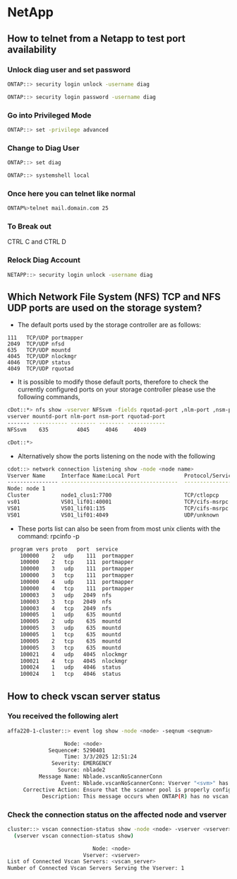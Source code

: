 # NetApp

## How to telnet from a Netapp to test port availability

### Unlock diag user and set password
```bash
ONTAP::> security login unlock -username diag

ONTAP::> security login password -username diag
```
### Go into Privileged Mode
```bash
ONTAP::> set -privilege advanced
```
### Change to Diag User
```bash
ONTAP::> set diag

ONTAP::> systemshell local
```
### Once here you can telnet like normal
```bash
ONTAP%>telnet mail.domain.com 25
```
### To Break out 

CTRL C and CTRL D 

### Relock Diag Account
```bash
NETAPP::> security login unlock -username diag
```

## Which Network File System (NFS) TCP and NFS UDP ports are used on the storage system?

- The default ports used by the storage controller are as follows:

```
111   TCP/UDP portmapper
2049  TCP/UDP nfsd
635   TCP/UDP mountd
4045  TCP/UDP nlockmgr
4046  TCP/UDP status
4049  TCP/UDP rquotad
```

- It is possible to modify those default ports, therefore to check the currently configured ports on your storage controller please use the following commands,

```bash
cDot::*> nfs show -vserver NFSsvm -fields rquotad-port ,nlm-port ,nsm-port ,mountd-port
vserver mountd-port nlm-port nsm-port rquotad-port
------- ----------- -------- -------- ------------
NFSsvm    635         4045     4046     4049

cDot::*>
```

- Alternatively show the ports listening on the node with the following

```bash
cdot::> network connection listening show -node <node name>
Vserver Name     Interface Name:Local Port              Protocol/Service
---------------- -------------------------------------  -----------------------
Node: node 1
Cluster          node1_clus1:7700                       TCP/ctlopcp
vs01             VS01_lif01:40001                       TCP/cifs-msrpc
VS01             VS01_lif01:135                         TCP/cifs-msrpc
VS01             VS01_lif01:4049                        UDP/unknown
```

- These ports list can also be seen from from most unix clients with the command: rpcinfo -p <storage-controller-IP>

```bash
 program vers proto   port  service
    100000    2   udp    111  portmapper
    100000    2   tcp    111  portmapper
    100000    3   udp    111  portmapper
    100000    3   tcp    111  portmapper
    100000    4   udp    111  portmapper
    100000    4   tcp    111  portmapper
    100003    3   udp   2049  nfs
    100003    3   tcp   2049  nfs
    100003    4   tcp   2049  nfs
    100005    1   udp    635  mountd
    100005    2   udp    635  mountd
    100005    3   udp    635  mountd
    100005    1   tcp    635  mountd
    100005    2   tcp    635  mountd
    100005    3   tcp    635  mountd
    100021    4   udp   4045  nlockmgr
    100021    4   tcp   4045  nlockmgr
    100024    1   udp   4046  status
    100024    1   tcp   4046  status
```

## How to check vscan server status

### You received the following alert
```bash
affa220-1-cluster::> event log show -node <node> -seqnum <seqnum>

                  Node: <node>
             Sequence#: 5290401
                  Time: 3/3/2025 12:51:24
              Severity: EMERGENCY
                Source: nblade2
          Message Name: Nblade.vscanNoScannerConn
                 Event: Nblade.vscanNoScannerConn: Vserver "<svm>" has no virus scanner connection.
     Corrective Action: Ensure that the scanner pool is properly configured and the AV servers are active and connected to ONTAP.
           Description: This message occurs when ONTAP(R) has no vscan connection for servicing virus scan-requests. This might cause data unavailability if the scan-mandatory option is enabled.
```

### Check the connection status on the affected node and vserver

```bash
cluster::> vscan connection-status show -node <node> -vserver <vserver>
  (vserver vscan connection-status show)

                           Node: <node>
                        Vserver: <vserver>
List of Connected Vscan Servers: <vscan_server>
Number of Connected Vscan Servers Serving the Vserver: 1
```

